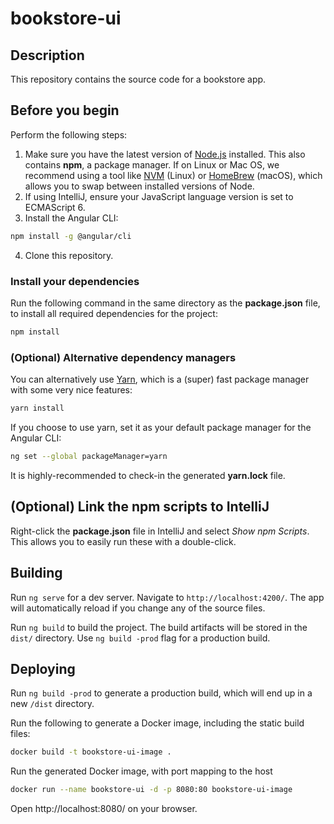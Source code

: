 
# bookstore-ui
## Description
This repository contains the source code for a bookstore app.

## Before you begin

Perform the following steps:
1. Make sure you have the latest version of [Node.js][node] installed. This also contains **npm**, a package manager. 
If on Linux or Mac OS, we recommend using a tool like [NVM][nvm] (Linux) or [HomeBrew][brew] (macOS), which allows you to swap between installed versions of Node.
2. If using IntelliJ, ensure your JavaScript language version is set to ECMAScript 6.
3. Install the Angular CLI:
  ```bash
  npm install -g @angular/cli
  ```
4. Clone this repository.


### Install your dependencies

Run the following command in the same directory as the **package.json** file, to install all required dependencies for the project:
```bash
npm install
```

### (Optional) Alternative dependency managers

You can alternatively use [Yarn][yarn], which is a (super) fast package manager with some very nice features:
```bash
yarn install
```

If you choose to use yarn, set it as your default package manager for the Angular CLI:
```bash
ng set --global packageManager=yarn
```

It is highly-recommended to check-in the generated **yarn.lock** file.

## (Optional) Link the npm scripts to IntelliJ
Right-click the **package.json** file in IntelliJ and select *Show npm Scripts*. This allows you to easily run these with a double-click.

[node]: https://nodejs.org/en/download/
[brew]: https://brew.sh/
[nvm]: https://github.com/creationix/nvm#installation
[yarn]: https://yarnpkg.com/lang/en/docs/install/


## Building

Run `ng serve` for a dev server. Navigate to `http://localhost:4200/`.
The app will automatically reload if you change any of the source files.

Run `ng build` to build the project. The build artifacts will be stored in the `dist/` directory.
Use `ng build -prod` flag for a production build.

## Deploying

Run `ng build -prod` to generate a production build, which will end up in a new `/dist` directory.

Run the following to generate a Docker image, including the static build files:
```bash
docker build -t bookstore-ui-image .
```

Run the generated Docker image, with port mapping to the host
```bash
docker run --name bookstore-ui -d -p 8080:80 bookstore-ui-image
```

Open http://localhost:8080/ on your browser.

